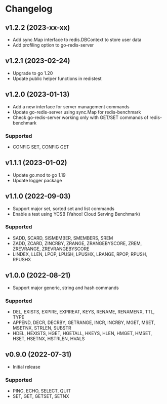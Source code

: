 # Changelog

## v1.2.2 (2023-xx-xx)
- Add sync.Map interface to redis.DBContext to store user data
- Add profiling option to go-redis-server

## v1.2.1 (2023-02-24)
- Upgrade to go 1.20
- Update public helper functions in redistest 

## v1.2.0 (2023-01-13)
- Add a new interface for server management commands
- Update go-redis-server using sync.Map for redis-benchmark
- Check go-redis-server working only with GET/SET commands of redis-benchmark
###  Supported
- CONFIG SET, CONFIG GET

## v1.1.1 (2023-01-02)
- Update go.mod to go 1.19
- Update logger package

## v1.1.0 (2022-09-03)
- Support major set, sorted set and list commands
- Enable a test using YCSB (Yahoo! Cloud Serving Benchmark)
###  Supported
- SADD, SCARD, SISMEMBER, SMEMBERS, SREM
- ZADD, ZCARD, ZINCRBY, ZRANGE, ZRANGEBYSCORE, ZREM, ZREVRANGE, ZREVRANGEBYSCORE
- LINDEX, LLEN, LPOP, LPUSH, LPUSHX, LRANGE, RPOP, RPUSH, RPUSHX

## v1.0.0 (2022-08-21)
- Support major generic, string and hash commands
###  Supported
- DEL, EXISTS, EXPIRE, EXPIREAT, KEYS, RENAME, RENAMENX, TTL, TYPE
- APPEND, DECR, DECRBY, GETRANGE, INCR, INCRBY, MGET, MSET, MSETNX, STRLEN, SUBSTR
- HDEL, HEXISTS, HGET, HGETALL, HKEYS, HLEN, HMGET, HMSET, HSET, HSETNX, HSTRLEN, HVALS

## v0.9.0 (2022-07-31)
- Initial release  
###  Supported
- PING, ECHO, SELECT, QUIT
- SET, GET, GETSET, SETNX
